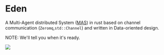 # Eden

A Multi-Agent distributed System ([MAS](https://en.wikipedia.org/wiki/Multi-agent_system)) in rust based on channel communication (`Zeromq`,`std::Channel`) and written in Data-oriented design.

NOTE: We'll tell you when it's ready.

![](https://media.giphy.com/media/OoCPRs2C8afMQ/giphy.gif)